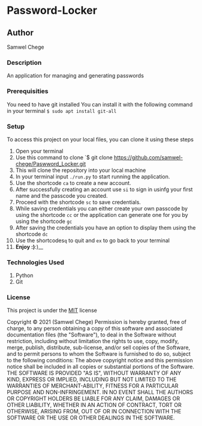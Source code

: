 # Password-Locker
## Author
Samwel Chege
### Description
An application for managing and generating passwords
### Prerequisities
You need to have git installed
You can install it with the following command in your terminal
`$ sudo apt install git-all`
### Setup
To access this project on your local files, you can clone it using these steps
1. Open your terminal
2. Use this command to clone `$ git clone
https://github.com/samwel-chege/Paswword_Locker.git
3. This will clone the repository into your local machine
4. In your terminal input `./run.py` to start running the application.
5. Use the shortcode  `ca` to create a new account.
6. After successfully creating an account use `si` to sign in usinfg your first name and the passcode you created.
7. Proceed with the shortcode `sc` to save credentials.
8. While saving credentials you can either create your own passcode by using the shortcode `cc` or the application can generate one for you by using the shortcode `gc`  
9. After saving the credentials you have an option to display them using the shortcode `dc`
10. Use the shortcodes`q` to quit and `ex` to go back to your terminal 
11. __Enjoy :)__:)__
### Technologies Used
1. Python
2. Git

### License
This project is under the  [MIT](LICENSE) license

Copyright &copy; 2021 (Samwel Chege)
Permission is hereby granted, free of charge, to any person obtaining a copy
of this software and associated documentation files (the "Software"), to deal
in the Software without restriction, including without limitation the rights
to use, copy, modify, merge, publish, distribute, sub-license, and/or sell
copies of the Software, and to permit persons to whom the Software is
furnished to do so, subject to the following conditions:
The above copyright notice and this permission notice shall be included in all
copies or substantial portions of the Software.
THE SOFTWARE IS PROVIDED "AS IS", WITHOUT WARRANTY OF ANY KIND, EXPRESS OR
IMPLIED, INCLUDING BUT NOT LIMITED TO THE WARRANTIES OF MERCHANT-ABILITY,
FITNESS FOR A PARTICULAR PURPOSE AND NON-INFRINGEMENT. IN NO EVENT SHALL THE
AUTHORS OR COPYRIGHT HOLDERS BE LIABLE FOR ANY CLAIM, DAMAGES OR OTHER
LIABILITY, WHETHER IN AN ACTION OF CONTRACT, TORT OR OTHERWISE, ARISING FROM,
OUT OF OR IN CONNECTION WITH THE SOFTWARE OR THE USE OR OTHER DEALINGS IN THE
SOFTWARE.